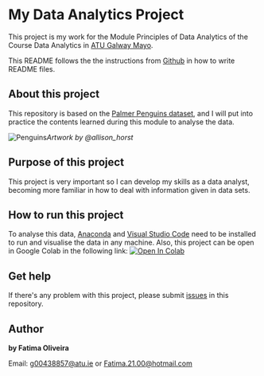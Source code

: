# My Data Analytics Project

This project is my work for the Module Principles of Data Analytics of the Course Data Analytics in [ATU Galway Mayo](https://www.gmit.ie/).

This README follows the the instructions from [Github](https://docs.github.com/en/repositories/managing-your-repositorys-settings-and-features/customizing-your-repository/about-readmes) in how to write README files.
 
## About this project

This repository is based on the [Palmer Penguins dataset](https://allisonhorst.github.io/palmerpenguins/), and I will put into practice the contents learned during this module to analyse the data.

![Penguins](https://allisonhorst.github.io/palmerpenguins/logo.png)*Artwork by @allison_horst*
 
## Purpose of this project

This project is very important so I can develop my skills as a data analyst, becoming more familiar in how to deal with information given in data sets.

## How to run this project

To analyse this data, [Anaconda](https://www.anaconda.com/) and [Visual Studio Code](https://code.visualstudio.com/) need to be installed to run and visualise the data in any machine.
Also, this project can be open in Google Colab in the following link: <a target="_blank" href="https://colab.research.google.com/github/FatimaBOliveira/My-Data-Analytics-Project/blob/main/penguins.ipynb">
  <img src="https://colab.research.google.com/assets/colab-badge.svg" alt="Open In Colab"/>
</a>

## Get help

If there's any problem with this project, please submit [issues](https://github.com/FatimaBOliveira/My-Data-Analytics-Project/issues) in this repository.

## Author

**by Fatima Oliveira** 

Email: g00438857@atu.ie or Fatima.21.00@hotmail.com